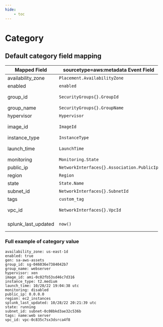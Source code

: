 ```yaml
---
hide:
    - toc
---
```

# Category

## Default category field mapping

Mapped Field | sourcetype=aws:metadata Event Field | Example value
------------ | ----------------------- | -------------
availability_zone | `Placement.AvailabilityZone` | us-east-1d
enabled | `enabled` | true
group_id | `SecurityGroups{}.GroupId` | sg-934752093485034
group_name | `SecurityGroups{}.GroupName` | webserver
hypervisor | `Hypervisor` | xen
image_id | `ImageId` | ami-83477fed042321
instance_type | `InstanceType` | t2.micro
launch_time | `LaunchTime` | 10/28/22 19:04:38 utc
monitoring | `Monitoring.State` | disabled
public_ip | `NetworkInterfaces{}.Association.PublicIp` | 0.0.0.0
region | `Region` | us-east-1
state | `State.Name` | running
subnet_id | `NetworkInterfaces{}.SubnetId` | subnet-8394d882
tags | `custom_tag` | dev web server
vpc_id | `NetworkInterfaces{}.VpcId` | vpc-0c38d38eae842145
splunk_last_updated | `now()` | 09/29/22 18:55:51 mdt

### Full example of category value

```text
availability_zone: us-east-1d
enabled: true
gen: sa-aws-assets
group_id: sg-046036e7384042b7
group_name: webserver
hypervisor: xen
image_id: ami-0c02fb53sd46c7d316
instance_type: t2.medium
launch_time: 10/28/22 19:04:38 utc
monitoring: disabled
public_ip: 0.0.0.0
region: ec2_instances
splunk_last_updated: 10/28/22 20:21:39 utc
state: running
subnet_id: subnet-0c08bkd3ae32c536b
tags: name:web server
vpc_id: vpc-0c835c7sx3dsrca4f8
```
